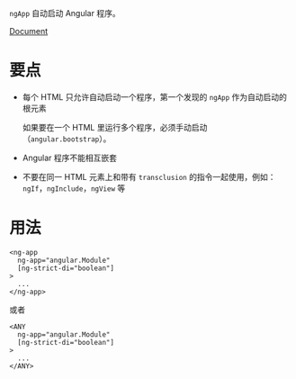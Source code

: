 `ngApp` 自动启动 Angular 程序。

[Document](https://docs.angularjs.org/api/ng/directive/ngApp)

# 要点
- 每个 HTML 只允许自动启动一个程序，第一个发现的 `ngApp` 作为自动启动的根元素

    如果要在一个 HTML 里运行多个程序，必须手动启动（`angular.bootstrap`）。

- Angular 程序不能相互嵌套
- 不要在同一 HTML 元素上和带有 `transclusion` 的指令一起使用，例如：`ngIf`，`ngInclude`，`ngView` 等

# 用法
```
<ng-app
  ng-app="angular.Module"
  [ng-strict-di="boolean"]
>
  ...
</ng-app>
```

或者

```
<ANY
  ng-app="angular.Module"
  [ng-strict-di="boolean"]
>
  ...
</ANY>
```
